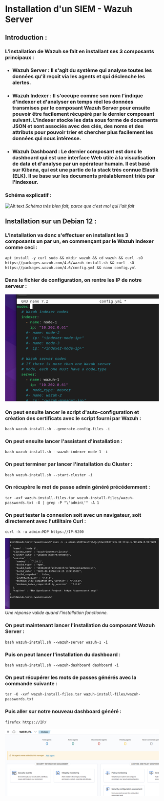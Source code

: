 # Installation d'un SIEM - Wazuh Server 

## Introduction :
### L'installation de Wazuh se fait en installant ses 3 composants principaux :
- ### Wazuh Server : Il s'agit du système qui analyse toutes les données qu'il reçoit via les agents et qui déclenche les alertes.
- ### Wazuh Indexer : Il s'occupe comme son nom l'indique d'indexer et d'analyser en temps réel les données transmises par le composant Wazuh Server pour ensuite pouvoir être facilement récupéré par le dernier composant suivant. L'indexer stocke les data sous forme de documents JSON et sont associés avec des clés, des noms et des attributs pour pouvoir trier et chercher plus facilement les données qui nous intéresse.

- ### Wazuh Dashboard : Le dernier composant est donc le dashboard qui est une interface Web utile à la visualisation de data et d'analyse par un opérateur humain. Il est basé sur Kibana, qui est une partie de la stack très connue Elastik (ELK). Il se base sur les documents préalablement triés par l'indexeur.

### Schéma explicatif :
![Alt text](sch%C3%A9ma-wazuh.png)
*Schéma très bien fait, parce que c'est moi qui l'ait fait*

## Installation sur un Debian 12 :

### L'installation va donc s'effectuer en installant les 3 composants un par un, en commençant par le Wazuh Indexer comme ceci :
    apt install -y curl sudo && mkdir wazuh && cd wazuh && curl -sO https://packages.wazuh.com/4.6/wazuh-install.sh && curl -sO https://packages.wazuh.com/4.6/config.yml && nano config.yml

### Dans le fichier de configuration, on rentre les IP de notre serveur :
![Alt text](image.png)

### On peut ensuite lancer le script d'auto-configuration et création des certificats avec le script fourni par Wazuh :
    bash wazuh-install.sh --generate-config-files -i

### On peut ensuite lancer l'assistant d'installation :
    bash wazuh-install.sh --wazuh-indexer node-1 -i

### On peut terminer par lancer l'installation du Cluster :
    bash wazuh-install.sh --start-cluster -i

### On récupère le mot de passe admin généré précédemment :
    tar -axf wazuh-install-files.tar wazuh-install-files/wazuh-passwords.txt -O | grep -P "\'admin\'" -A 1

### On peut tester la connexion soit avec un navigateur, soit directement avec l'utilitaire Curl :
    curl -k -u admin:MDP https://IP:9200

![Alt text](image-1.png)
*Une réponse valide quand l'installation fonctionne.*

### On peut maintenant lancer l'installation du composant Wazuh Server :
    bash wazuh-install.sh --wazuh-server wazuh-1 -i

### Puis on peut lancer l'installation du dashboard :
    bash wazuh-install.sh --wazuh-dashboard dashboard -i

### On peut récupérer les mots de passes générés avec la commande suivante :
    tar -O -xvf wazuh-install-files.tar wazuh-install-files/wazuh-passwords.txt

### Puis aller sur notre nouveau dashboard généré :
    firefox https://IP/

![Alt text](image-2.png)